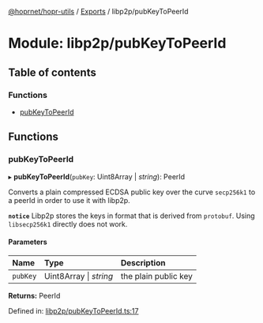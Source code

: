 [@hoprnet/hopr-utils](../README.md) / [Exports](../modules.md) / libp2p/pubKeyToPeerId

# Module: libp2p/pubKeyToPeerId

## Table of contents

### Functions

- [pubKeyToPeerId](libp2p_pubkeytopeerid.md#pubkeytopeerid)

## Functions

### pubKeyToPeerId

▸ **pubKeyToPeerId**(`pubKey`: Uint8Array \| _string_): PeerId

Converts a plain compressed ECDSA public key over the curve `secp256k1`
to a peerId in order to use it with libp2p.

**`notice`** Libp2p stores the keys in format that is derived from `protobuf`.
Using `libsecp256k1` directly does not work.

#### Parameters

| Name     | Type                   | Description          |
| :------- | :--------------------- | :------------------- |
| `pubKey` | Uint8Array \| _string_ | the plain public key |

**Returns:** PeerId

Defined in: [libp2p/pubKeyToPeerId.ts:17](https://github.com/hoprnet/hoprnet/blob/448a47a/packages/utils/src/libp2p/pubKeyToPeerId.ts#L17)
